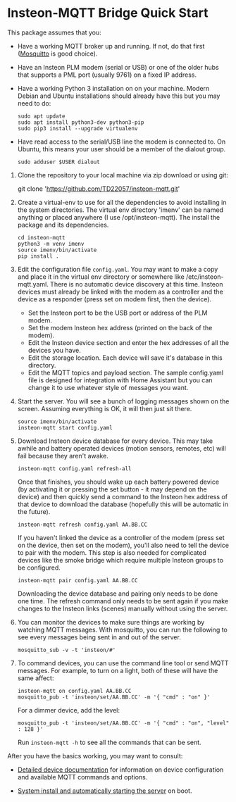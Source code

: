# Insteon-MQTT Bridge Quick Start

This package assumes that you:

- Have a working MQTT broker up and running.  If not, do that first
  ([Mosquitto](https://mosquitto.org/) is good choice).

- Have an Insteon PLM modem (serial or USB) or one of the older hubs that
  supports a PML port (usually 9761) on a fixed IP address.

- Have a working Python 3 installation on on your machine.  Modern
  Debian and Ubuntu installations should already have this but you may
  need to do:

  ```
  sudo apt update
  sudo apt install python3-dev python3-pip
  sudo pip3 install --upgrade virtualenv
  ```

- Have read access to the serial/USB line the modem is connected to.
  On Ubuntu, this means your user should be a member of the dialout
  group.

   ```
   sudo adduser $USER dialout
   ```

1) Clone the repository to your local machine via zip download or using git:

    git clone 'https://github.com/TD22057/insteon-mqtt.git'

2) Create a virtual-env to use for all the dependencies to avoid
   installing in the system directories.  The virtual env directory
   'imenv' can be named anything or placed anywhere (I use
   /opt/insteon-mqtt).  The install the package and its dependencies.

   ```
   cd insteon-mqtt
   python3 -m venv imenv
   source imenv/bin/activate
   pip install .
   ```

3) Edit the configuration file `config.yaml`.  You may want to make a
   copy and place it in the virtual env directory or somewhere like
   /etc/insteon-mqtt.yaml.  There is no automatic device discovery at
   this time.  Insteon devices must already be linked with the modem
   as a controller and the device as a responder (press set on modem
   first, then the device).

   - Set the Insteon port to be the USB port or address of the PLM modem.
   - Set the modem Insteon hex address (printed on the back of the modem).
   - Edit the Insteon device section and enter the hex addresses of all
     the devices you have.
   - Edit the storage location.  Each device will save it's database in
     this directory.
   - Edit the MQTT topics and payload section.  The sample config.yaml file
     is designed for integration with Home Assistant but you can change it
     to use whatever style of messages you want.

4) Start the server.  You will see a bunch of logging messages shown
   on the screen.  Assuming everything is OK, it will then just sit
   there.

   ```
   source imenv/bin/activate
   insteon-mqtt start config.yaml
   ```

5) Download Insteon device database for every device.  This may take
   awhile and battery operated devices (motion sensors, remotes, etc)
   will fail because they aren't awake.

   ```
   insteon-mqtt config.yaml refresh-all
   ```

   Once that finishes, you should wake up each battery powered device
   (by activating it or pressing the set button - it may depend on the
   device) and then quickly send a command to the Insteon hex address
   of that device to download the database (hopefully this will be
   automatic in the future).

   ```
   insteon-mqtt refresh config.yaml AA.BB.CC
   ```

   If you haven't linked the device as a controller of the modem
   (press set on the device, then set on the modem), you'll also need
   to tell the device to pair with the modem.  This step is also
   needed for complicated devices like the smoke bridge which require
   multiple Insteon groups to be configured.

   ```
   insteon-mqtt pair config.yaml AA.BB.CC
   ```

   Downloading the device database and pairing only needs to be done
   one time.  The refresh command only needs to be sent again if you
   make changes to the Insteon links (scenes) manually without using
   the server.

6) You can monitor the devices to make sure things are working by
   watching MQTT messages.  With mosquitto, you can run the following to
   see every messages being sent in and out of the server.

   ```
   mosquitto_sub -v -t 'insteon/#'
   ```

7) To command devices, you can use the command line tool or send MQTT
   messages.  For example, to turn on a light, both of these will have
   the same affect:

   ```
   insteon-mqtt on config.yaml AA.BB.CC
   mosquitto_pub -t 'insteon/set/AA.BB.CC' -m '{ "cmd" : "on" }'
   ```

   For a dimmer device, add the level:

   ```
   mosquitto_pub -t 'insteon/set/AA.BB.CC' -m '{ "cmd" : "on", "level" : 128 }'
   ```

   Run `insteon-mqtt -h` to see all the commands that can be sent.


After you have the basics working, you may want to consult:

- [Detailed device documentation](devices.md) for information on
  device configuration and available MQTT commands and options.

- [System install and automatically starting the
  server](auto_start.md) on boot.
